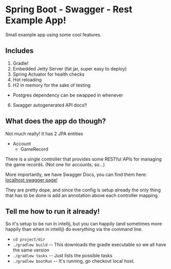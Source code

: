 # Spring Boot - Swagger - Rest Example App!

Small example app using some cool features.

## Includes

1. Gradle!
2. Embedded Jetty Server (fat jar, super easy to deploy)
3. Spring Actuator for health checks
4. Hot reloading
5. H2 in memory for the sake of testing
  * Postgres dependency can be swapped in whenever
6. Swagger autogenerated API docs!!


## What does the app do though?

Not much really! It has 2 JPA entities

* Account
  * GameRecord

There is a single controller that provides some RESTful APIs for managing the
game records. (Not one for accounts, so...)

More importantly, we have Swagger Docs, you can find them here:
[localhost swagger page!](http://localhost:8080/swagger-ui.html)

They are pretty dope, and since the config is setup already
the only thing that has to be done is add an annotation above each
controller mapping.

## Tell me how to run it already!

So it's setup to be run in intellij, but you can happily (and sometimes more happily
than when in intellij) do everything via the command line.

* `cd project/dir`
* `./gradlew build`   -- This downloads the gradle executable so we all have the same version
* `./gradlew tasks`   -- Just lists the possible tasks
* `./gradlew bootRun` -- It's running, go checkout local host.

